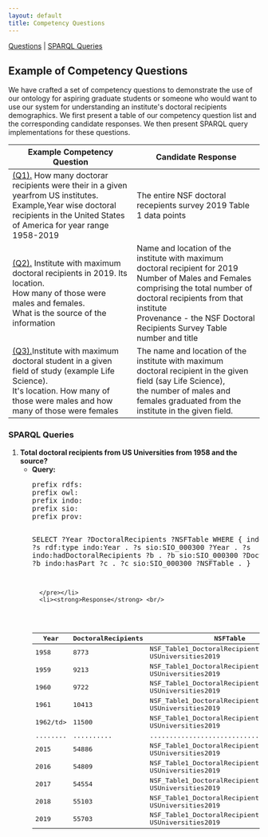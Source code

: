 ```yaml
---
layout: default
title: Competency Questions
---
```

[Questions](#competencyquestions) | [SPARQL Queries](#sparql) 

<article class="mb-5" id="competencyquestions">
<content>
  
  
<h2>Example of Competency Questions</h2>
  <p>We have crafted a set of competency questions to demonstrate the use of our ontology for aspiring graduate students or someone who would want to use our system for understanding an institute's doctoral recipients demographics. We first present a table of our competency question list and the corresponding candidate responses. We then present SPARQL query implementations for these questions.</p>
  <table>
<thead>
  <tr>
    <th>Example Competency Question</th>
    <th>Candidate Response</th>
  </tr>
</thead>
<tbody>
  <tr>
    <td><a href="#question1">(Q1).</a> How many doctorar recipients were their in a given yearfrom US institutes. <br> Example,Year wise doctoral recipients in the United States of America for year range 1958-2019 </td>
    <td>The entire NSF doctoral recepients survey 2019 Table 1 data points</td>
  </tr>
  <tr>
    <td><a href="#question2">(Q2).</a> Institute with maximum doctoral recipients in 2019. Its location. <br>How many of those were males and females. <br>What is the source of the information</td>
    <td>Name and location of the institute with maximum doctoral recipient for 2019<br> Number of Males and Females comprising the total number of doctoral recipients from that institute<br>Provenance - the NSF Doctoral Recipients Survey Table number and title</td>
  </tr>
  <tr>
    <td><a href="#question2">(Q3).</a>Institute with maximum doctoral student in a given field of study (example Life Science). <br> It's location. How many of those were males and how many of those were females</td>
    <td>The name and location of the institute with maximum doctoral recipient in the given field (say Life Science),<br> the number of males and females graduated from the institute in the given field.</td>
  </tr>
</tbody>
</table>

<h3 id="sparql">SPARQL Queries</h3>
<ol>
  <li id="question1"><strong>Total doctoral recipients from US Universities from 1958 and the source?</strong>
  <ul type = "circle">
    <li> <strong>Query:</strong> <br/>
      <pre>
prefix rdfs:<http://www.w3.org/2000/01/rdf-schema#>
prefix owl:<http://www.w3.org/2002/07/owl#>
prefix indo: <http://www.semanticweb.org/neha/2021/indo#>
prefix sio:<http://semanticscience.org/resource/>
prefix prov: <http://www.w3.org/ns/prov#>

SELECT ?Year ?DoctoralRecipients ?NSFTable
WHERE {
  indo:Year ?p ?o .
  ?s rdf:type indo:Year .
  ?s sio:SIO_000300 ?Year .
  ?s indo:hadDoctoralRecipients ?b .
  ?b sio:SIO_000300 ?DoctoralRecipients .
  ?b indo:hasPart ?c .
  ?c sio:SIO_000300 ?NSFTable .
  }

      </pre></li>
      <li><strong>Response</strong> <br/>
  <table>
<thead>
  <tr>
    <th>Year</th>
    <th>DoctoralRecipients</th>
    <th>NSFTable</th>
  </tr>
</thead>
<tbody>
  <tr>
    <td>1958</td>
    <td>8773</td>
    <td>NSF_Table1_DoctoralRecipients<br>USUniversities2019</td>
  </tr>
  <tr>
    <td>1959</td>
    <td>9213</td>
    <td>NSF_Table1_DoctoralRecipients<br>USUniversities2019</td>
  </tr>
  <tr>
    <td>1960</td>
    <td>9722</td>
    <td>NSF_Table1_DoctoralRecipients<br>USUniversities2019</td>
  </tr>
  <tr>
    <td>1961</td>
    <td>10413</td>
    <td>NSF_Table1_DoctoralRecipients<br>USUniversities2019</td>
  </tr>
  <tr>
    <td>1962/td>
    <td>11500</td>
    <td>NSF_Table1_DoctoralRecipients<br>USUniversities2019</td>
  </tr>
  <tr>
    <td>........</td>
    <td>..........</td>
    <td>.........................................</td>
  </tr>
  <tr>
    <td>2015</td>
    <td>54886</td>
    <td>NSF_Table1_DoctoralRecipients<br>USUniversities2019</td>
  </tr>
  <tr>
    <td>2016</td>
    <td>54809</td>
    <td>NSF_Table1_DoctoralRecipients<br>USUniversities2019</td>
  </tr>
  <tr>
    <td>2017</td>
    <td>54554</td>
    <td>NSF_Table1_DoctoralRecipients<br>USUniversities2019</td>
  </tr>
  <tr>
    <td>2018</td>
    <td>55103</td>
    <td>NSF_Table1_DoctoralRecipients<br>USUniversities2019</td>
  </tr>
  <tr>
    <td>2019</td>
    <td>55703</td>
    <td>NSF_Table1_DoctoralRecipients<br>USUniversities2019</td>
  </tr>
</tbody>
</table>
  </li>
  </ul>
  </li>
  
</ol>

  </content>
